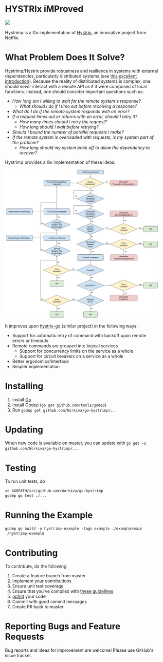 HYSTRIx iMProved
===================
[![][license img]][license]

Hystrimp is a Go implementation of [Hystrix](https://github.com/Netflix/Hystrix), an innovative project from Netflix.

# What Problem Does It Solve?
Hystrimp/Hystrix provide robustness and resilience in systems with external dependencies, particularly distributed systems (see [this excellent introduction](https://github.com/Netflix/Hystrix/wiki#what-problem-does-hystrix-solve)). Because the reality of distributed systems is complex, one should *never* interact with a remote API as if it were composed of local functions. Instead, one should consider important questions such as:

* *How long am I willing to wait for the remote system's response?*
   * *What should I do if I time out before receiving a response?*
* *What do I do if the remote system responds with an error?*
* *If a request times out or returns with an error, should I retry it?*
   * *How many times should I retry the request?*
   * *How long should I wait before retrying?*
* *Should I bound the number of parallel requests I make?*
* *If the remote system is overloaded with requests, is my system part of the problem?*
   * *How long should my system back off to allow the dependency to recover?* 

Hystrimp provides a Go implementation of these ideas:

![Hystrix Flow](flow.png)

It improves upon [hystrix-go](https://github.com/afex/hystrix-go) (similar project) in the following ways:

* Support for automatic retry of command with backoff upon remote errors or timeouts.
* Remote commands are grouped into logical services
   * Support for concurrency limits on the service as a whole
   * Support for circuit breakers on a service as a whole
* Better ergonomics/interface
* Simpler implementation

# Installing
1. Install [Go](https://golang.org/doc/install)
2. Install Godep (```go get github.com/tools/godep```)
2. Run ```godep get github.com/Workiva/go-hystrimp/...```

# Updating
When new code is available on master, you can update with ```go get -u github.com/Workiva/go-hystrimp/...```

# Testing
To run unit tests, do
```
cd $GOPATH/src/github.com/Workiva/go-hystrimp
godep go test ./...
```
# Running the Example
```
godep go build -o hystrimp-example -tags example ./example/main
./hystrimp-example
```

# Contributing
To contribute, do the following:

1. Create a feature branch from master
2. Implement your contributions
3. Ensure unit test coverage
4. Ensure that you've complied with [these guidelines](https://github.com/golang/go/wiki/CodeReviewComments)
5. [gofmt](https://golang.org/cmd/gofmt/) your code
6. Commit with good commit messages
7. Create PR back to master

# Reporting Bugs and Feature Requests
Bug reports and ideas for improvement are welcome! Please use GitHub's issue tracker.

[license]:LICENSE
[license img]:https://img.shields.io/badge/License-Apache%202-blue.svg
